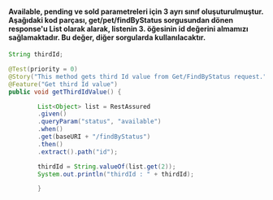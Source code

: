 #### Available, pending ve sold parametreleri için 3 ayrı sınıf oluşuturulmuştur. Aşağıdaki kod parçası, get/pet/findByStatus sorgusundan dönen response'u List olarak alarak, listenin 3. öğesinin id değerini almamızı sağlamaktadır. Bu değer, diğer sorgularda kullanılacaktır.
```java
String thirdId;

@Test(priority = 0)
@Story("This method gets third Id value from Get/FindByStatus request.")
@Feature("Get third Id value")
public void getThirdIdValue() {

        List<Object> list = RestAssured
        .given()
        .queryParam("status", "available")
        .when()
        .get(baseURI + "/findByStatus")
        .then()
        .extract().path("id");

        thirdId = String.valueOf(list.get(2));
        System.out.println("thirdId : " + thirdId);

        }
```



